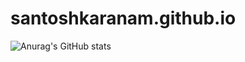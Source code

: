 # santoshkaranam.github.io

![Anurag's GitHub stats](https://github-readme-stats.vercel.app/api?username=santoshkaranam&theme=dark&show_icons=true)
